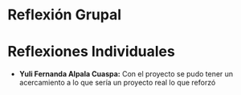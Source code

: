 # **Reflexión Grupal**


# **Reflexiones Individuales**

- **Yuli Fernanda Alpala Cuaspa:** Con el proyecto se pudo tener un acercamiento a lo que sería un proyecto real lo que reforzó
